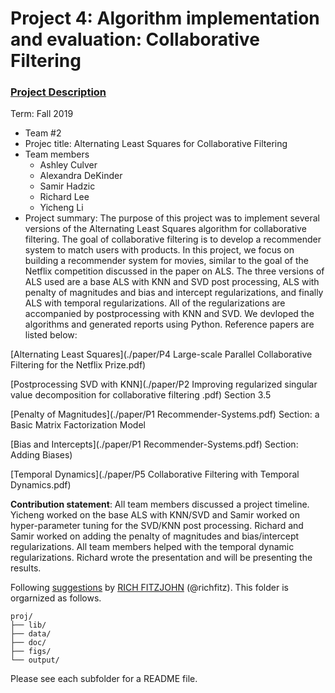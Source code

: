 # Project 4: Algorithm implementation and evaluation: Collaborative Filtering

### [Project Description](doc/project4_desc.md)

Term: Fall 2019

+ Team #2
+ Projec title: Alternating Least Squares for Collaborative Filtering
+ Team members
	+ Ashley Culver
	+ Alexandra DeKinder
	+ Samir Hadzic
	+ Richard Lee
	+ Yicheng Li
+ Project summary: The purpose of this project was to implement several versions of the Alternating Least Squares algorithm for collaborative filtering. The goal of collaborative filtering is to develop a recommender system to match users with products. In this project, we focus on building a recommender system for movies, similar to the goal of the Netflix competition discussed in the paper on ALS. The three versions of ALS used are a base ALS with KNN and SVD post processing, ALS with penalty of magnitudes and bias and intercept regularizations, and finally ALS with temporal regularizations. All of the regularizations are accompanied by postprocessing with KNN and SVD. We devloped the algorithms and generated reports using Python. Reference papers are listed below:

[Alternating Least Squares](./paper/P4 Large-scale Parallel Collaborative Filtering for the Netflix Prize.pdf)

[Postprocessing SVD with KNN](./paper/P2 Improving regularized singular value decomposition for collaborative filtering .pdf) Section 3.5

[Penalty of Magnitudes](./paper/P1 Recommender-Systems.pdf) Section: a Basic Matrix Factorization Model

[Bias and Intercepts](./paper/P1 Recommender-Systems.pdf) Section: Adding Biases)	

[Temporal Dynamics](./paper/P5 Collaborative Filtering with Temporal Dynamics.pdf)
	
**Contribution statement**: All team members discussed a project timeline. Yicheng worked on the base ALS with KNN/SVD and Samir worked on hyper-parameter tuning for the SVD/KNN post processing. Richard and Samir worked on adding the penalty of magnitudes and bias/intercept regularizations. All team members helped with the temporal dynamic regularizations. Richard wrote the presentation and will be presenting the results. 

Following [suggestions](http://nicercode.github.io/blog/2013-04-05-projects/) by [RICH FITZJOHN](http://nicercode.github.io/about/#Team) (@richfitz). This folder is orgarnized as follows.

```
proj/
├── lib/
├── data/
├── doc/
├── figs/
└── output/
```

Please see each subfolder for a README file.
